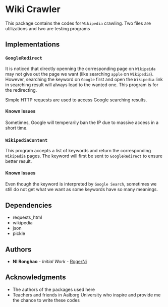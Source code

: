 # Wiki Crawler
This package contains the codes for `Wikipedia` crawling. Two files are utilizations and two are testing programs

## Implementations
### `GoogleRedirect`
It is noticed that directly openning the corresponding page on `Wikipeida` may not give out the page we want (like searching `apple` on `Wikipedia`). However, searching the keyword on `Google` first and open the `Wikipedia` link in searching result will always lead to the wanted one. This program is for the redirecting.

Simple HTTP requests are used to access Google searching results.
#### Known Issues
Sometimes, Google will temperarily ban the IP due to massive access in a short time.

### `WikipediaContent`
This program accepts a list of keywords and return the corresponding `Wikipedia` pages. The keyword will first be sent to `GoogleRedirect` to ensure better result.

#### Known Issues
Even though the keyword is interpreted by `Google Search`, sometimes we still do not get what we want as some keywords have so many meanings.

## Dependencies
+ requests_html
+ wikipedia
+ json
+ pickle

## Authors
+ **NI Ronghao** - *Initial Work* - [RogerNi](https://github.com/RogerNi)

## Acknowledgments
+ The authors of the packages used here
+ Teachers and friends in Aalborg University who inspire and provide me the chance to write these codes